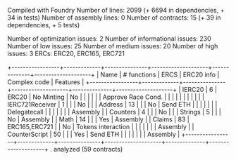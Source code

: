 Compiled with Foundry
Number of lines: 2099 (+ 6694 in dependencies, + 34 in tests)
Number of assembly lines: 0
Number of contracts: 15 (+ 39 in dependencies, + 5 tests) 

Number of optimization issues: 2
Number of informational issues: 230
Number of low issues: 25
Number of medium issues: 20
Number of high issues: 3
ERCs: ERC20, ERC165, ERC721

+-----------------+-------------+---------------+--------------------+--------------+--------------------+
|       Name      | # functions |      ERCS     |     ERC20 info     | Complex code |      Features      |
+-----------------+-------------+---------------+--------------------+--------------+--------------------+
|      IERC20     |      6      |     ERC20     |     No Minting     |      No      |                    |
|                 |             |               | Approve Race Cond. |              |                    |
|                 |             |               |                    |              |                    |
| IERC721Receiver |      1      |               |                    |      No      |                    |
|     Address     |      13     |               |                    |      No      |      Send ETH      |
|                 |             |               |                    |              |    Delegatecall    |
|                 |             |               |                    |              |      Assembly      |
|     Counters    |      4      |               |                    |      No      |                    |
|     Strings     |      5      |               |                    |      No      |      Assembly      |
|       Math      |      14     |               |                    |     Yes      |      Assembly      |
|      Claims     |      83     | ERC165,ERC721 |                    |      No      | Tokens interaction |
|                 |             |               |                    |              |      Assembly      |
|  CounterScript  |      50     |               |                    |     Yes      |      Send ETH      |
|                 |             |               |                    |              |      Assembly      |
+-----------------+-------------+---------------+--------------------+--------------+--------------------+
. analyzed (59 contracts)
